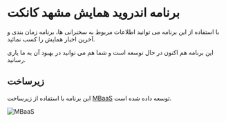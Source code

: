 # برنامه اندروید همایش مشهد کانکت

با استفاده از این برنامه می توانید اطلاعات مربوط به سخنرانی ها، برنامه زمان بندی و آخرین اخبار همایش را کسب نمائید.

این برنامه هم اکنون در حال توسعه است و شما هم می توانید در بهبود آن به ما یاری رسانید.

## زیرساخت

این برنامه با استفاده از زیرساخت [MBaaS](http://mbaas.ir) توسعه داده شده است.

![MBaaS](http://blog.mbaas.ir/wp-content/uploads/2016/06/mbaas_logo64.png)